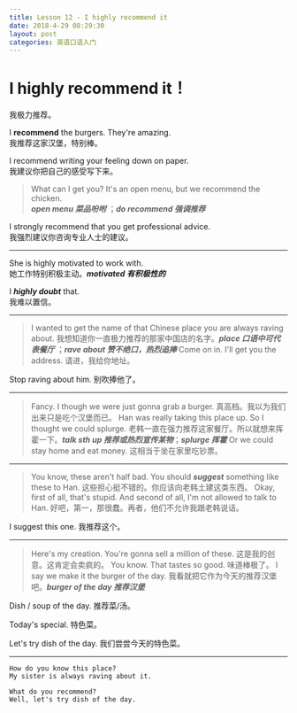 ```yaml
---
title: Lesson 12 - I highly recommend it
date: 2018-4-29 08:29:30
layout: post
categories: 英语口语入门
---
```


# I highly recommend it！

我极力推荐。

I **recommend** the burgers. They're amazing.  
我推荐这家汉堡，特别棒。

I recommend writing your feeling down on paper.  
我建议你把自己的感受写下来。

> What can I get you? It's an open menu, but we recommend the chicken.  
> ***open menu 菜品吩咐*** ；***do recommend 强调推荐*** 

I strongly recommend that you get professional advice.  
我强烈建议你咨询专业人士的建议。

---

She is highly motivated to work with.  
她工作特别积极主动。***motivated 有积极性的***

I ***highly doubt*** that.  
我难以置信。

---

> I wanted to get the name of that Chinese place you are always raving about.
> 我想知道你一直极力推荐的那家中国店的名字。***place 口语中可代表餐厅*** ；***rave about 赞不绝口，热烈追捧***
> Come on in. I'll get you the address.
> 请进，我给你地址。

Stop raving about him.
别吹捧他了。

---

> Fancy. I though we were just gonna grab a burger.
> 真高档。我以为我们出来只是吃个汉堡而已。
> Han was really taking this place up. So I thought we could splurge.
> 老韩一直在强力推荐这家餐厅。所以就想来挥霍一下。***talk sth up 推荐或热烈宣传某物***；***splurge 挥霍***
> Or we could stay home and eat money.
> 这相当于坐在家里吃钞票。

---

> You know, these aren't half bad. You should ***suggest*** something like these to Han.
> 这些担心挺不错的。你应该向老韩土建这类东西。
> Okay, first of all, that's stupid. And second of all, I'm not allowed to talk to Han.
> 好吧，第一，那很蠢。再者，他们不允许我跟老韩说话。

I suggest this one.
我推荐这个。

---

> Here's my creation. You're gonna sell a million of these.
> 这是我的创意。这肯定会卖疯的。
> You know. That tastes so good.
> 味道棒极了。
> I say we make it the burger of the day.
> 我看就把它作为今天的推荐汉堡吧。***burger of the day 推荐汉堡***

Dish / soup of the day. 
推荐菜/汤。

Today's special.
特色菜。

Let's try dish of the day.
我们尝尝今天的特色菜。

---

~~~
How do you know this place?
My sister is always raving about it.
~~~

~~~
What do you recommend?
Well, let's try dish of the day.
~~~



